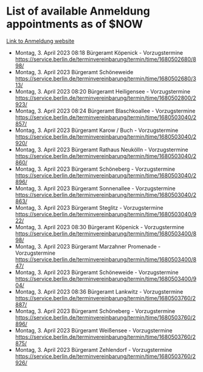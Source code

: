 # List of available Anmeldung appointments as of $NOW
[Link to Anmeldung website](https://service.berlin.de/terminvereinbarung/termin/tag.php?termin=1&anliegen[]=120686&dienstleisterlist=122210,122217,327316,122219,327312,122227,327314,122231,327346,122243,327348,122254,122252,329742,122260,329745,122262,329748,122271,327278,122273,327274,122277,327276,330436,122280,327294,122282,327290,122284,327292,122291,327270,122285,327266,122286,327264,122296,327268,150230,329760,122297,327286,122294,327284,122312,329763,122314,329775,122304,327330,122311,327334,122309,327332,317869,122281,327352,122279,329772,122283,122276,327324,122274,327326,122267,329766,122246,327318,122251,327320,122257,327322,122208,327298,122226,327300&herkunft=http%3A%2F%2Fservice.berlin.de%2Fdienstleistung%2F120686%2F)
- Montag, 3. April 2023 08:18 Bürgeramt Köpenick - Vorzugstermine https://service.berlin.de/terminvereinbarung/termin/time/1680502680/898/
- Montag, 3. April 2023  Bürgeramt Schöneweide https://service.berlin.de/terminvereinbarung/termin/time/1680502680/313/
- Montag, 3. April 2023 08:20 Bürgeramt Heiligensee - Vorzugstermine https://service.berlin.de/terminvereinbarung/termin/time/1680502800/2923/
- Montag, 3. April 2023 08:24 Bürgeramt Blaschkoallee - Vorzugstermine https://service.berlin.de/terminvereinbarung/termin/time/1680503040/2857/
- Montag, 3. April 2023  Bürgeramt Karow / Buch - Vorzugstermine https://service.berlin.de/terminvereinbarung/termin/time/1680503040/2920/
- Montag, 3. April 2023  Bürgeramt Rathaus Neukölln - Vorzugstermine https://service.berlin.de/terminvereinbarung/termin/time/1680503040/2860/
- Montag, 3. April 2023  Bürgeramt Schöneberg - Vorzugstermine https://service.berlin.de/terminvereinbarung/termin/time/1680503040/2896/
- Montag, 3. April 2023  Bürgeramt Sonnenallee - Vorzugstermine https://service.berlin.de/terminvereinbarung/termin/time/1680503040/2863/
- Montag, 3. April 2023  Bürgeramt Steglitz - Vorzugstermine https://service.berlin.de/terminvereinbarung/termin/time/1680503040/922/
- Montag, 3. April 2023 08:30 Bürgeramt Köpenick - Vorzugstermine https://service.berlin.de/terminvereinbarung/termin/time/1680503400/898/
- Montag, 3. April 2023  Bürgeramt Marzahner Promenade - Vorzugstermine https://service.berlin.de/terminvereinbarung/termin/time/1680503400/847/
- Montag, 3. April 2023  Bürgeramt Schöneweide - Vorzugstermine https://service.berlin.de/terminvereinbarung/termin/time/1680503400/904/
- Montag, 3. April 2023 08:36 Bürgeramt Lankwitz - Vorzugstermine https://service.berlin.de/terminvereinbarung/termin/time/1680503760/2887/
- Montag, 3. April 2023  Bürgeramt Schöneberg - Vorzugstermine https://service.berlin.de/terminvereinbarung/termin/time/1680503760/2896/
- Montag, 3. April 2023  Bürgeramt Weißensee - Vorzugstermine https://service.berlin.de/terminvereinbarung/termin/time/1680503760/2875/
- Montag, 3. April 2023  Bürgeramt Zehlendorf - Vorzugstermine https://service.berlin.de/terminvereinbarung/termin/time/1680503760/2926/
